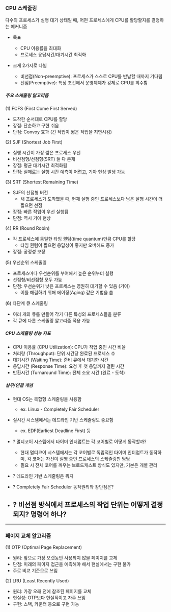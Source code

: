 ### CPU 스케줄링

다수의 프로세스가 실행 대기 상태일 때, 어떤 프로세스에게 CPU를 할당할지를 결정하는 메커니즘

- 목표
	- CPU 이용률을 최대화
	- 프로세스 응답시간/대기시간 최적화

- 크게 2가지로 나뉨
	- 비선점(Non-preemptive): 프로세스가 스스로 CPU를 반납할 때까지 기다림
	- 선점(Preemptive): 특정 조건에서 운영체제가 강제로 CPU를 회수함

##### 주요 스케줄링 알고리즘

(1) FCFS (First Come First Served)
- 도착한 순서대로 CPU를 할당
- 장점: 단순하고 구현 쉬움
- 단점: Convoy 효과 (긴 작업이 짧은 작업을 지연시킴)

(2) SJF (Shortest Job First)
- 실행 시간이 가장 짧은 프로세스 우선
- 비선점형/선점형(SRT) 둘 다 존재
- 장점: 평균 대기시간 최적화됨
- 단점: 실제로는 실행 시간 예측이 어렵고, 기아 현상 발생 가능

(3) SRT (Shortest Remaining Time)
- SJF의 선점형 버전
	- 새 프로세스가 도착했을 때, 현재 실행 중인 프로세스보다 남은 실행 시간이 더 짧으면 선점
- 장점: 빠른 작업이 우선 실행됨
- 단점: 역시 기아 현상

(4) RR (Round Robin)
- 각 프로세스에 동일한 타임 퀀텀(time quantum)만큼 CPU를 할당
	- 타임 퀀텀이 짧으면 응답성이 좋지만 오버헤드 증가
- 장점: 공정성 보장

(5) 우선순위 스케줄링
- 프로세스마다 우선순위를 부여해서 높은 순위부터 실행
- 선점형/비선점형 모두 가능
- 단점: 우선순위가 낮은 프로세스는 영원히 대기할 수 있음 (기아)
	- 이를 해결하기 위해 에이징(Aging) 같은 기법을 씀

(6) 다단계 큐 스케줄링
- 여러 개의 큐를 만들어 각기 다른 특성의 프로세스들을 분류
- 각 큐에 다른 스케줄링 알고리즘 적용 가능

##### CPU 스케쥴링 성능 지표

- CPU 이용률 (CPU Utilization): CPU가 작업 중인 시간 비율
- 처리량 (Throughput): 단위 시간당 완료된 프로세스 수
- 대기시간 (Waiting Time): 준비 큐에서 대기한 시간
- 응답시간 (Response Time): 요청 후 첫 응답까지 걸린 시간
- 반환시간 (Turnaround Time): 전체 소요 시간 (완료 - 도착)

##### 실무/연결 개념

- 현대 OS는 복합형 스케줄링을 사용함
	- ex. Linux - Completely Fair Scheduler
- 실시간 시스템에서는 데드라인 기반 스케줄링도 중요함
	- ex. EDF(Earliest Deadline First) 등

- ? 멀티코어 시스템에서 타이머 인터럽트는 각 코어별로 어떻게 동작할까?
	- 현대 멀티코어 시스템에서는 각 코어별로 독립적인 타이머 인터럽트가 동작하며, 각 코어는 자신이 실행 중인 프로세스의 스케줄링만 담당
	- 필요 시 전체 코어를 깨우는 브로드캐스트 방식도 있지만, 기본은 개별 관리

- ? 데드라인 기반 스케줄링은 뭐지

- ? Completely Fair Scheduler 동작원리와 장단점은?

- ? 비선점 방식에서 프로세스의 작업 단위는 어떻게 결정되지? 명령어 하나?
	- 

---
### 페이지 교체 알고리즘

(1) OTP (Optimal Page Replacement)
- 원리: 앞으로 가장 오랫동안 사용되지 않을 페이지를 교체
- 단점: 미래의 페이지 접근을 예측해야 해서 현실에서는 구현 불가
- 주로 비교 기준으로 쓰임

(2) LRU (Least Recently Used)
- 원리: 가장 오래 전에 참조된 페이지를 교체
- 현실성: OTP보다 현실적이고 자주 쓰임
- 구현: 스택, 카운터 등으로 구현 가능


